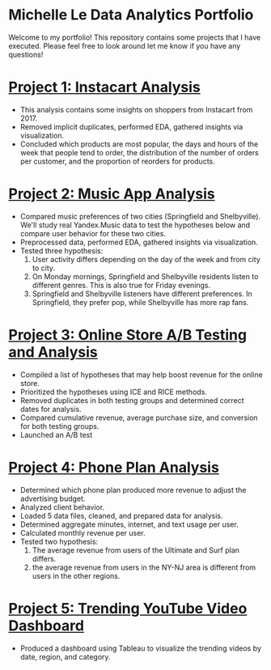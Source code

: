 
# Michelle Le Data Analytics Portfolio
Welcome to my portfolio! This repository contains some projects that I have executed. Please feel free to look around let me know if you have any questions!

# [Project 1: Instacart Analysis](https://github.com/L-michelle/Projects-/tree/main/Instacart%20Analysis)
* This analysis contains some insights on shoppers from Instacart from 2017. 
* Removed implicit duplicates, performed EDA, gathered insights via visualization. 
* Concluded which products are most popular, the days and hours of the week that people tend to order, the distribution of the number of orders per customer, and the proportion of reorders for products.

# [Project 2: Music App Analysis](https://github.com/L-michelle/Projects-/tree/main/Music)
* Compared music preferences of two cities (Springfield and Shelbyville). We'll study real Yandex.Music data to test the hypotheses below and compare user behavior for these two cities.
* Preprocessed data, performed EDA, gathered insights via visualization.
* Tested three hypothesis:</br>
  1. User activity differs depending on the day of the week and from city to city.</br>
  2. On Monday mornings, Springfield and Shelbyville residents listen to different genres. This is also true for Friday evenings.</br>
  3. Springfield and Shelbyville listeners have different preferences. In Springfield, they prefer pop, while Shelbyville has more rap fans.

# [Project 3: Online Store A/B Testing and Analysis](https://github.com/L-michelle/Projects-/tree/main/Online%20Store%20Analysis)
* Compiled a list of hypotheses that may help boost revenue for the online store.
* Prioritized the hypotheses using ICE and RICE methods. 
* Removed duplicates in both testing groups and determined correct dates for analysis.
* Compared cumulative revenue, average purchase size, and conversion for both testing groups. 
* Launched an A/B test 

# [Project 4: Phone Plan Analysis](https://github.com/L-michelle/Projects-/tree/main/Phone%20Analysis)
* Determined which phone plan produced more revenue to adjust the advertising budget.
* Analyzed client behavior.
* Loaded 5 data files, cleaned, and prepared data for analysis.
* Determined aggregate minutes, internet, and text usage per user. 
* Calculated monthly revenue per user. 
* Tested two hypothesis:</br>
  1. The average revenue from users of the Ultimate and Surf plan differs.</br>
  2. the average revenue from users in the NY-NJ area is different from users in the other regions.

# [Project 5: Trending YouTube Video Dashboard](https://github.com/L-michelle/Projects-/tree/main/Trending%20YouTube%20Videos%20Dashboard)
* Produced a dashboard using Tableau to visualize the trending videos by date, region, and category. 
